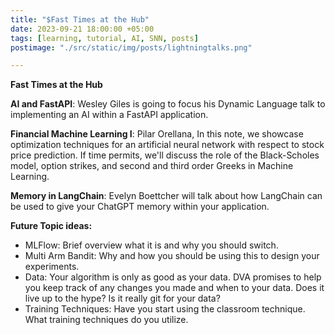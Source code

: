 ```yaml
---
title: "$Fast Times at the Hub"
date: 2023-09-21 18:00:00 +05:00
tags: [learning, tutorial, AI, SNN, posts]
postimage: "./src/static/img/posts/lightningtalks.png"

---
```


**Fast Times at the Hub**

**AI and FastAPI**: Wesley Giles is going to focus his Dynamic Language talk to implementing an AI within a FastAPI application.

**Financial Machine Learning I**: Pilar Orellana, In this note, we showcase optimization techniques for an artificial neural network with respect to stock price prediction. If time permits, we'll discuss the role of the Black-Scholes model, option strikes, and second and third order Greeks in Machine Learning.

**Memory in LangChain**: Evelyn Boettcher will talk about how LangChain can be used to give your ChatGPT memory within your application.

**Future Topic ideas:**

* MLFlow: Brief overview what it is and why you should switch.
* Multi Arm Bandit: Why and how you should be using this to design your experiments.
* Data: Your algorithm is only as good as your data.  DVA promises to help you keep track of any changes you made and when to your data.  Does it live up to the hype? Is it really git for your data?
* Training Techniques: Have you start using the classroom technique.  What training techniques do you utilize.


